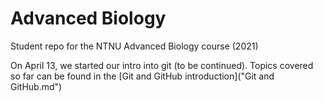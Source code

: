 # Advanced Biology
Student repo for the NTNU Advanced Biology course (2021)

On April 13, we started our intro into git (to be continued). Topics covered so far can be found in the [Git and GitHub introduction]("Git and GitHub.md")


